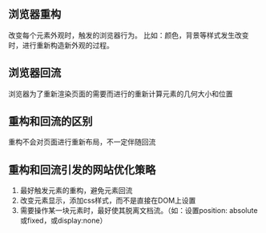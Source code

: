 ## 浏览器重构
改变每个元素外观时，触发的浏览器行为。
比如：颜色，背景等样式发生改变时，进行重新构造新外观的过程。

## 浏览器回流
浏览器为了重新渲染页面的需要而进行的重新计算元素的几何大小和位置

## 重构和回流的区别
重构不会对页面进行重新布局，不一定伴随回流

## 重构和回流引发的网站优化策略
1. 最好触发元素的重构，避免元素回流
2. 改变元素显示，添加css样式，而不是直接在DOM上设置
3. 需要操作某一块元素时，最好使其脱离文档流。（如：设置position: absolute或fixed，或display:none）